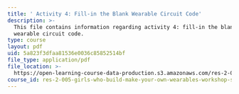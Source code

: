 ```yaml
---
title: ' Activity 4: Fill-in the Blank Wearable Circuit Code'
description: >-
  This file contains information regarding activity 4: fill-in the blank
  wearable circuit code.
type: course
layout: pdf
uid: 5a823f3dfaa81536e0036c85852514bf
file_type: application/pdf
file_location: >-
  https://open-learning-course-data-production.s3.amazonaws.com/res-2-005-girls-who-build-make-your-own-wearables-workshop-spring-2015/5a823f3dfaa81536e0036c85852514bf_MITRES_2_005S15_Handout.pdf
course_id: res-2-005-girls-who-build-make-your-own-wearables-workshop-spring-2015
---
```

